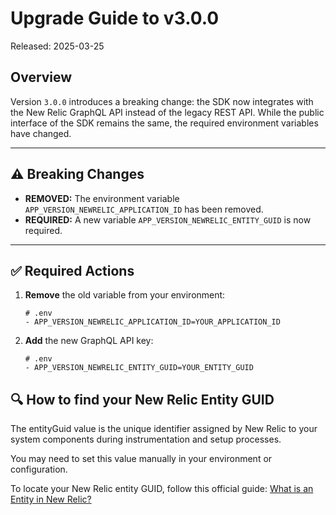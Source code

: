 # Upgrade Guide to v3.0.0

Released: 2025-03-25

## Overview

Version `3.0.0` introduces a breaking change: the SDK now integrates with the New Relic GraphQL API instead of the legacy REST API. While the public interface of the SDK remains the same, the required environment variables have changed.

---

## ⚠️ Breaking Changes

- **REMOVED:** The environment variable `APP_VERSION_NEWRELIC_APPLICATION_ID` has been removed.
- **REQUIRED:** A new variable `APP_VERSION_NEWRELIC_ENTITY_GUID` is now required.

---

## ✅ Required Actions

1. **Remove** the old variable from your environment:

   ```
   # .env
   - APP_VERSION_NEWRELIC_APPLICATION_ID=YOUR_APPLICATION_ID
   ```

2. **Add** the new GraphQL API key:

   ```
   # .env
   - APP_VERSION_NEWRELIC_ENTITY_GUID=YOUR_ENTITY_GUID
   ```


## 🔍 How to find your New Relic Entity GUID
The entityGuid value is the unique identifier assigned by New Relic to your system components during instrumentation and setup processes.

You may need to set this value manually in your environment or configuration.

To locate your New Relic entity GUID, follow this official guide: [What is an Entity in New Relic?](https://docs.newrelic.com/docs/new-relic-solutions/new-relic-one/core-concepts/what-entity-new-relic/#find)